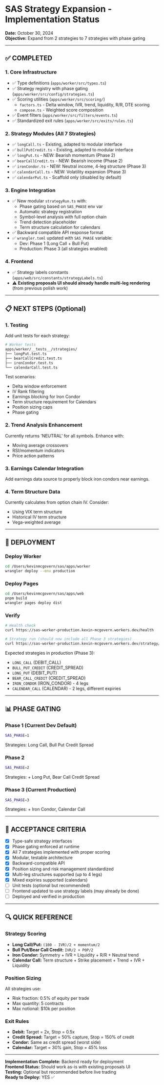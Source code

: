 # SAS Strategy Expansion - Implementation Status

**Date:** October 30, 2024  
**Objective:** Expand from 2 strategies to 7 strategies with phase gating

---

## ✅ COMPLETED

### 1. Core Infrastructure
- ✅ Type definitions (`apps/worker/src/types.ts`)
- ✅ Strategy registry with phase gating (`apps/worker/src/config/strategies.ts`)
- ✅ Scoring utilities (`apps/worker/src/scoring/`)
  - `factors.ts` - Delta window, IVR, trend, liquidity, R/R, DTE scoring
  - `compose.ts` - Weighted score composition
- ✅ Event filters (`apps/worker/src/filters/events.ts`)
- ✅ Standardized exit rules (`apps/worker/src/exits/rules.ts`)

### 2. Strategy Modules (All 7 Strategies)
- ✅ `longCall.ts` - Existing, adapted to modular interface
- ✅ `bullPutCredit.ts` - Existing, adapted to modular interface
- ✅ `longPut.ts` - NEW: Bearish momentum (Phase 2)
- ✅ `bearCallCredit.ts` - NEW: Bearish income (Phase 2)
- ✅ `ironCondor.ts` - NEW: Neutral income, 4-leg structure (Phase 3)
- ✅ `calendarCall.ts` - NEW: Volatility expansion (Phase 3)
- ✅ `calendarPut.ts` - Scaffold only (disabled by default)

### 3. Engine Integration
- ✅ New modular `strategyRun.ts` with:
  - Phase gating based on `SAS_PHASE` env var
  - Automatic strategy registration
  - Symbol-level analysis with full option chain
  - Trend detection placeholder
  - Term structure calculation for calendars
- ✅ Backward compatible API response format
- ✅ `wrangler.toml` updated with `SAS_PHASE` variable:
  - Dev: Phase 1 (Long Call + Bull Put)
  - Production: Phase 3 (all strategies enabled)

### 4. Frontend
- ✅ Strategy labels constants (`apps/web/src/constants/strategyLabels.ts`)
- ⚠️ **Existing proposals UI should already handle multi-leg rendering** (from previous polish work)

---

## 📋 NEXT STEPS (Optional)

### 1. Testing
Add unit tests for each strategy:
```bash
# Worker tests
apps/worker/__tests__/strategies/
├── longPut.test.ts
├── bearCallCredit.test.ts
├── ironCondor.test.ts
└── calendarCall.test.ts
```

Test scenarios:
- Delta window enforcement
- IV Rank filtering
- Earnings blocking for Iron Condor
- Term structure requirement for Calendars
- Position sizing caps
- Phase gating

### 2. Trend Analysis Enhancement
Currently returns 'NEUTRAL' for all symbols. Enhance with:
- Moving average crossovers
- RSI/momentum indicators
- Price action patterns

### 3. Earnings Calendar Integration
Add earnings data source to properly block iron condors near earnings.

### 4. Term Structure Data
Currently calculates from option chain IV. Consider:
- Using VIX term structure
- Historical IV term structure
- Vega-weighted average

---

## 🚀 DEPLOYMENT

### Deploy Worker
```bash
cd /Users/kevinmcgovern/sas/apps/worker
wrangler deploy --env production
```

### Deploy Pages
```bash
cd /Users/kevinmcgovern/sas/apps/web
pnpm build
wrangler pages deploy dist
```

### Verify
```bash
# Health check
curl https://sas-worker-production.kevin-mcgovern.workers.dev/health

# Strategy run (should now include all Phase 3 strategies)
curl https://sas-worker-production.kevin-mcgovern.workers.dev/strategy/run | jq '.candidates[] | {strategy, entry_type, symbol, score}'
```

Expected strategies in production (Phase 3):
- `LONG_CALL` (DEBIT_CALL)
- `BULL_PUT_CREDIT` (CREDIT_SPREAD)
- `LONG_PUT` (DEBIT_PUT)
- `BEAR_CALL_CREDIT` (CREDIT_SPREAD)
- `IRON_CONDOR` (IRON_CONDOR) - 4 legs
- `CALENDAR_CALL` (CALENDAR) - 2 legs, different expiries

---

## 📊 PHASE GATING

### Phase 1 (Current Dev Default)
```bash
SAS_PHASE=1
```
Strategies: Long Call, Bull Put Credit Spread

### Phase 2
```bash
SAS_PHASE=2
```
Strategies: + Long Put, Bear Call Credit Spread

### Phase 3 (Current Production)
```bash
SAS_PHASE=3
```
Strategies: + Iron Condor, Calendar Call

---

## 🎯 ACCEPTANCE CRITERIA

- [x] Type-safe strategy interfaces
- [x] Phase gating enforced at runtime
- [x] All 7 strategies implemented with proper scoring
- [x] Modular, testable architecture
- [x] Backward-compatible API
- [x] Position sizing and risk management standardized
- [x] Multi-leg structures supported (up to 4 legs)
- [x] Mixed expiries supported (calendars)
- [ ] Unit tests (optional but recommended)
- [ ] Frontend updated to use strategy labels (may already be done)
- [ ] Deployed and verified in production

---

## 🔍 QUICK REFERENCE

### Strategy Scoring
- **Long Call/Put:** `(100 - IVR)/2 + momentum/2`
- **Bull Put/Bear Call Credit:** `IVR/2 + POP/2`
- **Iron Condor:** Symmetry + IVR + Liquidity + R/R + Neutral trend
- **Calendar Call:** Term structure + Strike placement + Trend + IVR + Liquidity

### Position Sizing
All strategies use:
- Risk fraction: 0.5% of equity per trade
- Max quantity: 5 contracts
- Max notional: $10k per position

### Exit Rules
- **Debit:** Target = 2x, Stop = 0.5x
- **Credit Spread:** Target = 50% capture, Stop = 150% of credit
- **Condor:** Same as credit spread (worst side)
- **Calendar:** Target = 30% gain, Stop = 45% loss

---

**Implementation Complete:** Backend ready for deployment  
**Frontend Status:** Should work as-is with existing proposals UI  
**Testing:** Optional but recommended before live trading  
**Ready to Deploy:** YES ✅


